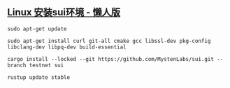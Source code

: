 ## [Linux 安装sui环境 - 懒人版](https://docs.sui.io/guides/developer/getting-started/sui-install)

```
sudo apt-get update

sudo apt-get install curl git-all cmake gcc libssl-dev pkg-config libclang-dev libpq-dev build-essential

cargo install --locked --git https://github.com/MystenLabs/sui.git --branch testnet sui

rustup update stable
```
